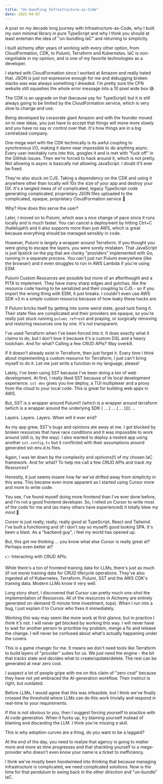 ```yaml
---
title: "Un-bundling Infrastructure-as-Code"
date: 2025-04-07
---
```


A post on my decade long journey with Infrastructure-as-Code, why I built my own minimal library in pure TypeScript and why I think you should at least entertain the idea of "un-bundling IaC" and returning to simplicity.

I built alchemy after years of working with every other option, from CloudFormation, CDK, to Pulumi, Terraform and Kubernetes. IaC is non-negotiable in my opinion, and is one of my favorite technologies as a developer.

I started with CloudFormation since I worked at Amazon and really hated that. JSON is just not expressive enough for me and debugging broken stacks was was always something I dreaded. I'm pretty sure the CFN website still squashes the whole error message into a 10 pixel wide box 😅.

The CDK is an upgrade on that (because yay for TypeScript) but it is still always going to be limited by the CloudFormation service, which is very slow to change and use.

Being developed by corporate giant Amazon and with the founder moved on to new ideas, you just have to accept that things will move more slowly and you have no say or control over that. It's how things are in a big centralized company.

One mega wart with the CDK technically is its awful coupling to synchronous I/O, making it damn near impossible to do anything async. Every user inevitably runs into this, googles it and is met with "fuck off" in the GitHub issues. Then we're forced to hack around it, which is not pretty. Not allowing is async is basically not allowing JavaScript. I doubt it'll ever be fixed.

They're also stuck on CJS. Taking a dependency on the CDK and using it anywhere other than locally will 10x the size of your app and destroy your DX. It's a tangled mess of of complicated, legacy TypeScript code generating complicated, proprietary JSON files uploaded to the complicated, opaque, proprietary CloudFormation service 🫠

Why? How does this serve the user?

Later, I moved on to Pulumi, which was a nice change of pace since it runs locally and is much faster. You can cancel a deployment by hitting Ctrl+C (hallelujah!) and it also supports more than just AWS, which is great because everything should be managed sensibly in code.

However, Pulumi is largely a wrapper around Terraform. If you thought you were going to escape the layers, you were sorely mistaken. That JavaScript is just lipstick on the pig that are clunky "providers" implemented with Go, running in a separate process. You can't just run Pulumi everywhere (like the browser) and it even struggles to run in AWS Lambda if you're using ESM.

Pulumi Custom Resources are possible but more of an afterthought and a PITA to implement. They have many sharp edges and gotchas, like the resource code having to be serialized and their coupling to CJS - so if you import the wrong thing with ESM, it just breaks. I couldn't even use AWS SDK v3 in a simple custom resource because of how leaky these hacks are.

If Pulumi bricks itself by getting into some weird state, good luck fixing it. Their state files are complicated and their providers are opaque, so you're really just stuck running `pulumi refresh` and praying, or surgically removing and restoring resources one by one. It's not transparent.

I've used Terraform when I've been forced into it. It does exactly what it claims to do, but I don't love it because it's a custom DSL and a heavy toolchain. And for what? Calling a few CRUD APIs? Way overkill.

If it doesn't already exist in Terraform, then just forget it. Every time I think about implementing a custom resource for Terraform, I just can't bring myself to do it. Let me just write a function in my language, please! 

Lately, I've been using SST because I've been doing a ton of web development. At first, I really liked SST because of its local development experience. `sst dev` gives you live deploy, a TUI multiplexer and a proxy from the cloud to your local code. This is great for building web apps in AWS.

But, SST is a wrapper around Pulumi!! (which is a wrapper around terraform (which is a wrapper around the underlying SDK ( ... ( ... ( ... )))) ...

Layers. Layers. Layers. When will it ever end?

As my app grew, SST's bugs and opinions ate away at me. I got blocked by broken resources that have race conditions and it was impossible to work around (still is, by the way). I also wanted to deploy a nested app using another `sst.config.ts` but it conflicted with their assumptions around generated sst-env.d.ts files.

Again, I was let down by the complexity and opinions(!) of my chosen IaC framework. And for what? To help me call a few CRUD APIs and track my Resources?

Honestly, it just seems insane how far we've drifted away from simplicity in this area. This became even more apparent as I started using Cursor more and more to write code.

You see, I've found myself doing more frontend than I've ever done before, and I'm not a good frontend developer. So, I relied on Cursor to write most of the code for me and (as many others have experienced) it totally blew my mind 🤯

Cursor is just really, really, really good at TypeScript, React and Tailwind. I've built a functioning and (if i don't say so myself) good looking SPA. It's been a blast. As a "backend guy", i feel my world has opened up.

But, this got me thinking ... you know what else Cursor is really great at? Perhaps even better at?

👉 Interacting with CRUD APIs.

While there's a ton of frontend training data for LLMs, there's just as much (if not more) training data for CRUD lifecycle operations. They've also ingested all of Kubernetes, Terraform, Pulumi, SST and the AWS CDK's training data. Modern LLMs know it very well.

Long story short, I discovered that Cursor can pretty much one-shot the implementation of Resources. All of the resources in Alchemy are entirely generated on-demand (5 minute time investment, tops). When I run into a bug, I just explain it to Cursor who fixes it immediately.

Working this way may seem like more work at first glance, but in practice I think it's not. I will never get blocked by working this way. I will never have to wait for another person to prioritize my problem, merge a fix and release the change. I will never be confused about what's actually happening under the covers.

This is a game changer for me. It means we don't need tools like Terraform to build layers of "provider" suites for us. We just need the engine - the bit that tracks state and decides what to create/update/delete. The rest can be generated at near zero cost.

I suspect a lot of people gripe with me on this claim of "zero cost" because they have not yet embraced the AI-generation workflow. Their instinct is right, but outdated.

Before LLMs, I would agree that this was infeasible, but I think we've finally crossed the threshold where LLMs can do this work trivially and respond in real-time to your requirements.

If this is not obvious to you, then I suggest forcing yourself to practice with AI code generation. When it fucks up, try blaming yourself instead of blaming and discarding the LLM. I think you're missing a skill.

This is why adoption curves are a thing, do you want to be a laggard?

At the end of the day, you need to realize that agency is going to matter more and more as time progresses and that shackling yourself to a mega-provider who doesn't even know your name is a ticket to inefficiency.

I think we've mostly been hoodwinked into thinking that because managing infrastructure is complicated, we need complicated solutions. Now is the time for that pendulum to swing back in the other direction and "un-bundle" IaC.